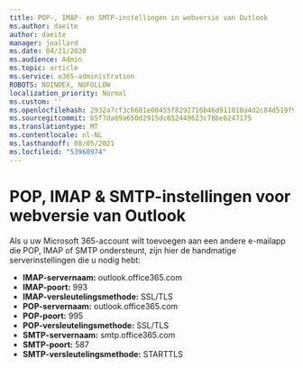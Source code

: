 ```yaml
---
title: POP-, IMAP- en SMTP-instellingen in webversie van Outlook
ms.author: daeite
author: daeite
manager: joallard
ms.date: 04/21/2020
ms.audience: Admin
ms.topic: article
ms.service: o365-administration
ROBOTS: NOINDEX, NOFOLLOW
localization_priority: Normal
ms.custom: ''
ms.openlocfilehash: 2932a7cf3c6681e00455f8292716b46d911010a4d2c84d519f90b2ffa971b35f
ms.sourcegitcommit: b5f7da89a650d2915dc652449623c78be6247175
ms.translationtype: MT
ms.contentlocale: nl-NL
ms.lasthandoff: 08/05/2021
ms.locfileid: "53960974"
---
```

# <a name="pop-imap--smtp-settings-for-outlook-on-the-web"></a>POP, IMAP & SMTP-instellingen voor webversie van Outlook

Als u uw Microsoft 365-account wilt toevoegen aan een andere e-mailapp die POP, IMAP of SMTP ondersteunt, zijn hier de handmatige serverinstellingen die u nodig hebt:
  
- **IMAP-servernaam:** outlook.office365.com
- **IMAP-poort:** 993
- **IMAP-versleutelingsmethode:** SSL/TLS
- **POP-servernaam:** outlook.office365.com  
- **POP-poort:** 995  
- **POP-versleutelingsmethode:** SSL/TLS  
- **SMTP-servernaam:** smtp.office365.com
- **SMTP-poort:** 587
- **SMTP-versleutelingsmethode:** STARTTLS